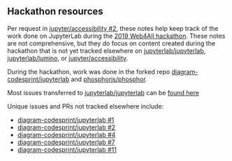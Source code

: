 ## Hackathon resources

Per request in [jupyter/accessibility #2](https://github.com/jupyter/accessibility/issues/2), 
these notes help keep track of the work done on JupyterLab during 
the [2019 Web4All hackathon](http://www.w4a.info/2019/hackathon/). 
These notes are not comprehensive, but they do focus on content 
created during the hackathon that is not yet tracked elsewhere on 
[jupyterlab/jupyterlab](https://github.com/jupyterlab/jupyterlab/), 
[jupyterlab/lumino](https://github.com/jupyterlab/lumino/), or 
[jupyter/accessibility](https://github.com/jupyter/accessibility/).

During the hackathon, work was done in the forked repo 
[diagram-codesprint/jupyterlab](https://github.com/diagram-codesprint/jupyterlab)
and [phosphorjs/phosphor](https://github.com/phosphorjs/phosphor).

Most issues transferred to [jupyterlab/jupyterlab](https://github.com/jupyterlab/jupyterlab/)
can be [found here](https://github.com/jupyterlab/jupyterlab/issues?q=is%3Aissue+author%3Aclapierre+label%3Atag%3AAccessibility+)

Unique issues and PRs not tracked elsewhere include:
- [diagram-codesprint/jupyterlab #1](https://github.com/diagram-codesprint/jupyterlab/issues/1)
- [diagram-codesprint/jupyterlab #2](https://github.com/diagram-codesprint/jupyterlab/issues/2)
- [diagram-codesprint/jupyterlab #4](https://github.com/diagram-codesprint/jupyterlab/pull/4)
- [diagram-codesprint/jupyterlab #7](https://github.com/diagram-codesprint/jupyterlab/pull/7)
- [diagram-codesprint/jupyterlab #11](https://github.com/diagram-codesprint/jupyterlab/pull/11)

